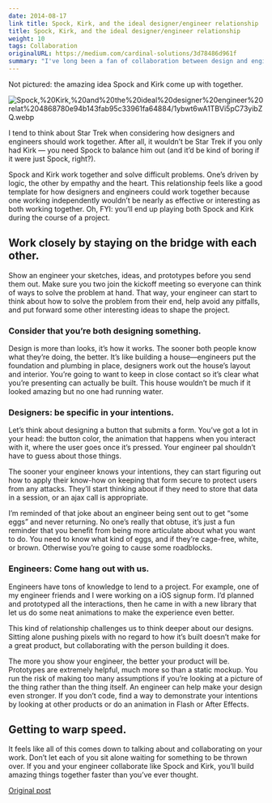 ```yaml
---
date: 2014-08-17
link title: Spock, Kirk, and the ideal designer/engineer relationship
title: Spock, Kirk, and the ideal designer/engineer relationship
weight: 10
tags: Collaboration
originalURL: https://medium.com/cardinal-solutions/3d78486d961f
summary: "I've long been a fan of collaboration between design and engineering."
---
```



Not pictured: the amazing idea Spock and Kirk come up with together.

![Spock,%20Kirk,%20and%20the%20ideal%20designer%20engineer%20relat%204868780e94b143fab95c33961fa64884/1ybwt6wA1TBVi5pC73yibZQ.webp](/img/1ybwt6wA1TBVi5pC73yibZQ.webp)

I tend to think about Star Trek when considering how designers and engineers should work together. After all, it wouldn’t be Star Trek if you only had Kirk — you need Spock to balance him out (and it’d be kind of boring if it were just Spock, right?).

Spock and Kirk work together and solve difficult problems. One’s driven by logic, the other by empathy and the heart. This relationship feels like a good template for how designers and engineers could work together because one working independently wouldn’t be nearly as effective or interesting as both working together. Oh, FYI: you’ll end up playing both Spock and Kirk during the course of a project.

## **Work closely by staying on the bridge with each other.**

Show an engineer your sketches, ideas, and prototypes before you send them out. Make sure you two join the kickoff meeting so everyone can think of ways to solve the problem at hand. That way, your engineer can start to think about how to solve the problem from their end, help avoid any pitfalls, and put forward some other interesting ideas to shape the project.

### Consider that you’re both designing something.

Design is more than looks, it’s how it works. The sooner both people know what they’re doing, the better. It’s like building a house—engineers put the foundation and plumbing in place, designers work out the house’s layout and interior. You’re going to want to keep in close contact so it’s clear what you’re presenting can actually be built. This house wouldn’t be much if it looked amazing but no one had running water.

### Designers: be specific in your intentions.

Let’s think about designing a button that submits a form. You’ve got a lot in your head: the button color, the animation that happens when you interact with it, where the user goes once it’s pressed. Your engineer pal shouldn’t have to guess about those things.

The sooner your engineer knows your intentions, they can start figuring out how to apply their know-how on keeping that form secure to protect users from any attacks. They’ll start thinking about if they need to store that data in a session, or an ajax call is appropriate.

I’m reminded of that joke about an engineer being sent out to get “some eggs” and never returning. No one’s really that obtuse, it’s just a fun reminder that you benefit from being more articulate about what you want to do. You need to know what kind of eggs, and if they’re cage-free, white, or brown. Otherwise you’re going to cause some roadblocks.

### Engineers: Come hang out with us.

Engineers have tons of knowledge to lend to a project. For example, one of my engineer friends and I were working on a iOS signup form. I’d planned and prototyped all the interactions, then he came in with a new library that let us do some neat animations to make the experience even better.

This kind of relationship challenges us to think deeper about our designs. Sitting alone pushing pixels with no regard to how it’s built doesn’t make for a great product, but collaborating with the person building it does.

The more you show your engineer, the better your product will be. Prototypes are extremely helpful, much more so than a static mockup. You run the risk of making too many assumptions if you’re looking at a picture of the thing rather than the thing itself. An engineer can help make your design even stronger. If you don’t code, find a way to demonstrate your intentions by looking at other products or do an animation in Flash or After Effects.

## Getting to warp speed.

It feels like all of this comes down to talking about and collaborating on your work. Don’t let each of you sit alone waiting for something to be thrown over. If you and your engineer collaborate like Spock and Kirk, you’ll build amazing things together faster than you’ve ever thought.


[Original post](https://medium.com/cardinal-solutions/3d78486d961f)
